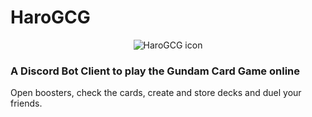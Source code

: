 <DOCTYPE html>
  <head>
  </head>
  <body>
    <h1>HaroGCG</h1>
    <center>
      <img src="favicon.ico" alt="HaroGCG icon" />
    </center>
    <h3>A Discord Bot Client to play the Gundam Card Game online</h3>
    <p>Open boosters, check the cards, create and store decks and duel your friends.</p>
  </body>
</html>
